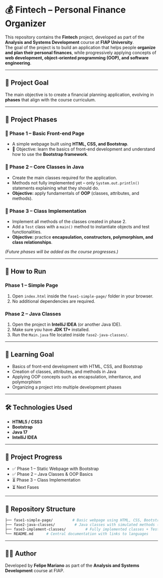 # 💰 Fintech – Personal Finance Organizer

This repository contains the **Fintech** project, developed as part of the **Analysis and Systems Development** course at **FIAP University**.  
The goal of the project is to build an application that helps people **organize and plan their personal finances**, while progressively applying concepts of **web development, object-oriented programming (OOP), and software engineering**.

---

## 🚀 Project Goal
The main objective is to create a financial planning application, evolving in **phases** that align with the course curriculum.

---

## 📂 Project Phases

### 🔹 Phase 1 – Basic Front-end Page
  - A simple webpage built using **HTML, CSS, and Bootstrap**.
  - 🎯 Objective: learn the basics of front-end development and understand how to use the **Bootstrap framework**.

### 🔹 Phase 2 – Core Classes in Java
  - Create the main classes required for the application.  
  - Methods not fully implemented yet – only `System.out.println()` statements explaining what they should do.  
  - **Objective:** apply fundamentals of **OOP** (classes, attributes, and methods). 

### 🔹 Phase 3 – Class Implementation
- Implement all methods of the classes created in phase 2.  
- Add a `Test` class with a `main()` method to instantiate objects and test functionalities.  
- **Objective:** practice **encapsulation, constructors, polymorphism, and class relationships**.  

*(Future phases will be added as the course progresses.)*

---

## 🚀 How to Run

### Phase 1 – Simple Page
1. Open `index.html` inside the `fase1-simple-page/` folder in your browser.  
2. No additional dependencies are required.  

### Phase 2 – Java Classes
1. Open the project in **IntelliJ IDEA** (or another Java IDE).  
2. Make sure you have **JDK 17+** installed.  
3. Run the `Main.java` file located inside `fase2-java-classes/`.  

---

## 🎯 Learning Goal

- Basics of front-end development with HTML, CSS, and Bootstrap
- Creation of classes, attributes, and methods in Java
- Applying OOP concepts such as encapsulation, inheritance, and polymorphism
- Organizing a project into multiple development phases

---

## 🛠️ Technologies Used

- **HTML5 / CSS3**  
- **Bootstrap**  
- **Java 17**  
- **IntelliJ IDEA**  

---

## 📅 Project Progress

- ✅ Phase 1 – Static Webpage with Bootstrap  
- ✅ Phase 2 – Java Classes & OOP Basics  
- ⏳ Phase 3 – Class Implementation
- ⏳ Next Fases   

---

## 📂 Repository Structure
```bash
├── fase1-simple-page/         # Basic webpage using HTML, CSS, Bootstrap
├── fase2-java-classes/         # Java classes with simulated methods (System.out.println)
├── fase3-implement-classes/         # Fully implemented classes + Test class
└── README.md      # Central documentation with links to languages
````

---
## 👨‍💻 Author

Developed by **Felipe Mariano** as part of the **Analysis and Systems Development** course at FIAP.
